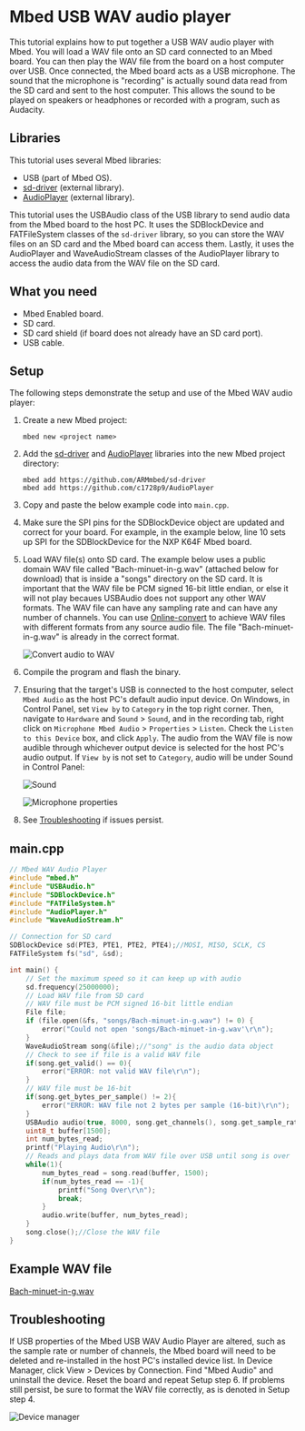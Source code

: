 # Mbed USB WAV audio player

This tutorial explains how to put together a USB WAV audio player with Mbed. You will load a WAV file onto an SD card connected to an Mbed board. You can then play the WAV file from the board on a host computer over USB. Once connected, the Mbed board acts as a USB microphone. The sound that the microphone is "recording" is actually sound data read from the SD card and sent to the host computer. This allows the sound to be played on speakers or headphones or recorded with a program, such as Audacity.

## Libraries

This tutorial uses several Mbed libraries:

- USB (part of Mbed OS).
- [sd-driver](https://github.com/ARMmbed/sd-driver) (external library).
- [AudioPlayer](https://github.com/c1728p9/AudioPlayer) (external library).

This tutorial uses the USBAudio class of the USB library to send audio data from the Mbed board to the host PC. It uses the SDBlockDevice and FATFileSystem classes of the `sd-driver` library, so you can store the WAV files on an SD card and the Mbed board can access them. Lastly, it uses the AudioPlayer and WaveAudioStream classes of the AudioPlayer library to access the audio data from the WAV file on the SD card.

## What you need

- Mbed Enabled board.
- SD card.
- SD card shield (if board does not already have an SD card port).
- USB cable.

## Setup

The following steps demonstrate the setup and use of the Mbed WAV audio player:

1. Create a new Mbed project:

   `mbed new <project name>`

1. Add the [sd-driver](https://github.com/ARMmbed/sd-driver) and [AudioPlayer](https://github.com/c1728p9/AudioPlayer) libraries into the new Mbed project directory:

   `mbed add https://github.com/ARMmbed/sd-driver`    
   `mbed add https://github.com/c1728p9/AudioPlayer`

1. Copy and paste the below example code into `main.cpp`.
1. Make sure the SPI pins for the SDBlockDevice object are updated and correct for your board. For example, in the example below, line 10 sets up SPI for the SDBlockDevice for the NXP K64F Mbed board.
1. Load WAV file(s) onto SD card. The example below uses a public domain WAV file called "Bach-minuet-in-g.wav" (attached below for download) that is inside a "songs" directory on the SD card. It is important that the WAV file be PCM signed 16-bit little endian, or else it will not play becaues USBAudio does not support any other WAV formats. The WAV file can have any sampling rate and can have any number of channels. You can use [Online-convert](https://audio.online-convert.com/convert-to-wav) to achieve WAV files with different formats from any source audio file. The file "Bach-minuet-in-g.wav" is already in the correct format.

   ![Convert audio to WAV](https://raw.githubusercontent.com/ARMmbed/mbed-os-5-docs/v5.12/docs/images/Mbed_USB_WAV_Audio_Player_img1.png)

1. Compile the program and flash the binary.
1. Ensuring that the target's USB is connected to the host computer, select `Mbed Audio` as the host PC's default audio input device. On Windows, in Control Panel, set `View by` to `Category` in the top right corner. Then, navigate to `Hardware` and `Sound` > `Sound`, and in the recording tab, right click on `Microphone Mbed Audio` > `Properties` > `Listen`. Check the `Listen to this Device` box, and click `Apply`. The audio from the WAV file is now audible through whichever output device is selected for the host PC's audio output. If `View by` is not set to `Category`, audio will be under Sound in Control Panel:

   ![Sound](https://raw.githubusercontent.com/ARMmbed/mbed-os-5-docs/v5.12/docs/images/Mbed_USB_WAV_Audio_Player_img2.PNG)

   ![Microphone properties](https://raw.githubusercontent.com/ARMmbed/mbed-os-5-docs/v5.12/docs/images/Mbed_USB_WAV_Audio_Player_img3.PNG)

1. See [Troubleshooting](#troubleshooting) if issues persist.

## main.cpp

```c++ NOCI
// Mbed WAV Audio Player
#include "mbed.h"
#include "USBAudio.h"
#include "SDBlockDevice.h"
#include "FATFileSystem.h"
#include "AudioPlayer.h"
#include "WaveAudioStream.h"

// Connection for SD card
SDBlockDevice sd(PTE3, PTE1, PTE2, PTE4);//MOSI, MISO, SCLK, CS
FATFileSystem fs("sd", &sd);

int main() {
    // Set the maximum speed so it can keep up with audio
    sd.frequency(25000000);
    // Load WAV file from SD card
    // WAV file must be PCM signed 16-bit little endian
    File file;
    if (file.open(&fs, "songs/Bach-minuet-in-g.wav") != 0) {
        error("Could not open 'songs/Bach-minuet-in-g.wav'\r\n");
    }
    WaveAudioStream song(&file);//"song" is the audio data object
    // Check to see if file is a valid WAV file
    if(song.get_valid() == 0){
        error("ERROR: not valid WAV file\r\n");
    }
    // WAV file must be 16-bit
    if(song.get_bytes_per_sample() != 2){
        error("ERROR: WAV file not 2 bytes per sample (16-bit)\r\n");
    }
    USBAudio audio(true, 8000, song.get_channels(), song.get_sample_rate(), song.get_channels());
    uint8_t buffer[1500];
    int num_bytes_read;
    printf("Playing Audio\r\n");
    // Reads and plays data from WAV file over USB until song is over
    while(1){
        num_bytes_read = song.read(buffer, 1500);
        if(num_bytes_read == -1){
            printf("Song Over\r\n");
            break;
        }
        audio.write(buffer, num_bytes_read);
    }
    song.close();//Close the WAV file
}
```

## Example WAV file  

[Bach-minuet-in-g.wav](https://github.com/mrcoulter45/mbed-os-5-docs/raw/Mbed_USB_WAV_Audio_Player_Tutorial/docs/tutorials/using_apis/Mbed_USB_WAV_Audio_Player/Bach-minuet-in-g.wav)

## Troubleshooting   

If USB properties of the Mbed USB WAV Audio Player are altered, such as the sample rate or number of channels, the Mbed board will need to be deleted and re-installed in the host PC's installed device list. In Device Manager, click View > Devices by Connection. Find "Mbed Audio" and uninstall the device. Reset the board and repeat Setup step 6. If problems still persist, be sure to format the WAV file correctly, as is denoted in Setup step 4.   

![Device manager](https://raw.githubusercontent.com/ARMmbed/mbed-os-5-docs/v5.12/docs/images/Mbed_USB_WAV_Audio_Player_img4.png)
